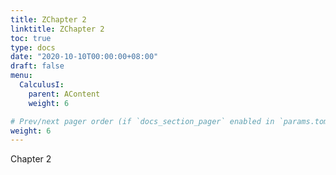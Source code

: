 ```yaml
---
title: ZChapter 2
linktitle: ZChapter 2
toc: true
type: docs
date: "2020-10-10T00:00:00+08:00"
draft: false
menu:
  CalculusI:
    parent: AContent
    weight: 6

# Prev/next pager order (if `docs_section_pager` enabled in `params.toml`)
weight: 6
---
```


Chapter 2
